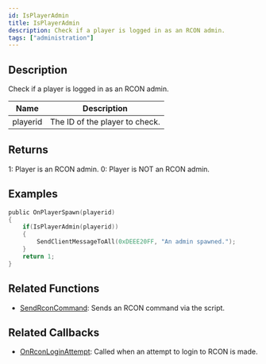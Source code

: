 ```yaml
---
id: IsPlayerAdmin
title: IsPlayerAdmin
description: Check if a player is logged in as an RCON admin.
tags: ["administration"]
---
```


## Description

Check if a player is logged in as an RCON admin.

| Name     | Description                    |
| -------- | ------------------------------ |
| playerid | The ID of the player to check. |

## Returns

1: Player is an RCON admin. 0: Player is NOT an RCON admin.

## Examples

```c
public OnPlayerSpawn(playerid)
{
    if(IsPlayerAdmin(playerid))
    {
        SendClientMessageToAll(0xDEEE20FF, "An admin spawned.");
    }
    return 1;
}
```

## Related Functions

- [SendRconCommand](SendRconCommand.md): Sends an RCON command via the script.

## Related Callbacks

- [OnRconLoginAttempt](../callbacks/OnRconLoginAttempt.md): Called when an attempt to login to RCON is made.
